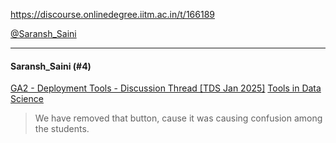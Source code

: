 https://discourse.onlinedegree.iitm.ac.in/t/166189

<a class="mention" href="/u/saransh_saini">@Saransh_Saini</a></p><hr>

<h4>Saransh_Saini (#4)</h4>
<aside class="quote" data-post="171" data-topic="161120">
<div class="title">
<div class="quote-controls"></div>

<a href="https://discourse.onlinedegree.iitm.ac.in/t/ga2-deployment-tools-discussion-thread-tds-jan-2025/161120/171">GA2 - Deployment Tools - Discussion Thread [TDS Jan 2025]</a> <a class="badge-category__wrapper" href="/c/courses/tds-kb/34"><span class="badge-category --has-parent" data-category-id="34" data-drop-close="true" data-parent-category-id="9" style="--category-badge-color: #0088CC; --category-badge-text-color: #FFFFFF; --parent-category-badge-color: #3AB54A;" title="This category is created to address subject-specific queries related to Tools in Data Science"><span class="badge-category__name">Tools in Data Science</span></span></a>
</div>
<blockquote>
    We have removed that button, cause it was causing confusion among the students.